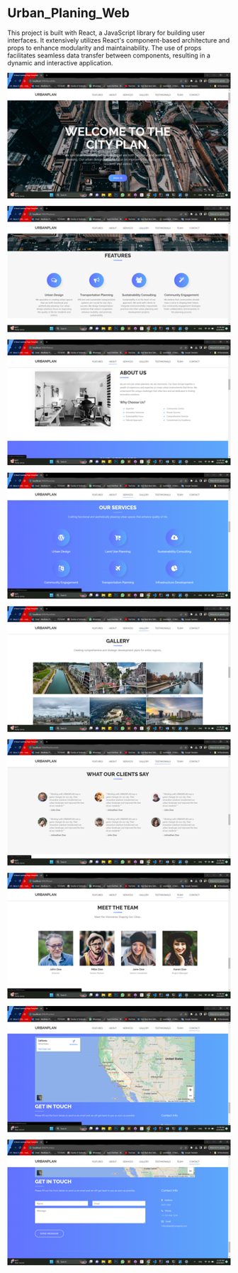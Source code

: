# Urban_Planing_Web

<p>This project is built with React, a JavaScript library for building user interfaces. It extensively utilizes React's component-based architecture and props to enhance modularity and maintainability. The use of props facilitates seamless data transfer between components, resulting in a dynamic and interactive application.</p>

<p align="center">
<img alt="rmicc" src="https://github.com/MadhukaJS/Urban_Planing_Web/blob/main/urban/screenshots/Screenshot%20(128).png"</img>
</p>

<p align="center">
<img alt="rmicc" src="https://github.com/MadhukaJS/Urban_Planing_Web/blob/main/urban/screenshots/Screenshot%20(129).png"</img>
</p>

<p align="center">
<img alt="rmicc" src="https://github.com/MadhukaJS/Urban_Planing_Web/blob/main/urban/screenshots/Screenshot%20(130).png"</img>
</p>

<p align="center">
<img alt="rmicc" src="https://github.com/MadhukaJS/Urban_Planing_Web/blob/main/urban/screenshots/Screenshot%20(131).png"</img>
</p>

<p align="center">
<img alt="rmicc" src="https://github.com/MadhukaJS/Urban_Planing_Web/blob/main/urban/screenshots/Screenshot%20(132).png"</img>
</p>

<p align="center">
<img alt="rmicc" src="https://github.com/MadhukaJS/Urban_Planing_Web/blob/main/urban/screenshots/Screenshot%20(133).png"</img>
</p>

<p align="center">
<img alt="rmicc" src="https://github.com/MadhukaJS/Urban_Planing_Web/blob/main/urban/screenshots/Screenshot%20(134).png"</img>
</p>

<p align="center">
<img alt="rmicc" src="https://github.com/MadhukaJS/Urban_Planing_Web/blob/main/urban/screenshots/Screenshot%20(135).png"</img>
</p>

<p align="center">
<img alt="rmicc" src="https://github.com/MadhukaJS/Urban_Planing_Web/blob/main/urban/screenshots/Screenshot%20(136).png"</img>
</p>
